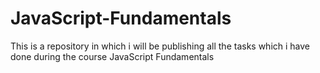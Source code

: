 # JavaScript-Fundamentals
This is a repository in which i will be publishing all the tasks which i have done during the course JavaScript Fundamentals
